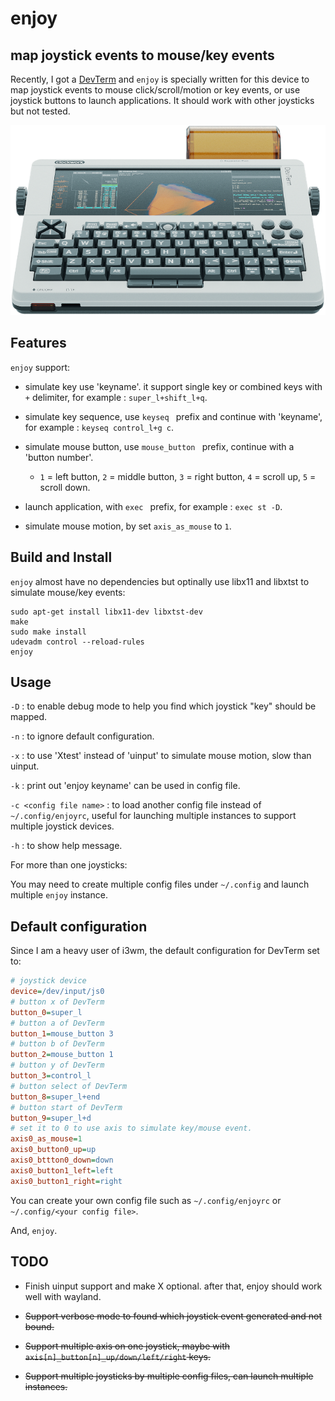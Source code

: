 # enjoy
## map joystick events to mouse/key events

Recently, I got a [DevTerm](https://www.clockworkpi.com/devterm) and `enjoy` is specially written for this device to map joystick events to mouse click/scroll/motion or key events, or use joystick buttons to launch applications. It should work with other joysticks but not tested.

![DevTerm](https://github.com/cjacker/enjoy/raw/main/DevTerm.png)

## Features

`enjoy` support:

* simulate key use 'keyname'. it support single key or combined keys with `+` delimiter, for example : `super_l+shift_l+q`.

* simulate key sequence, use `keyseq ` prefix and continue with 'keyname', for example : `keyseq control_l+g c`.

* simulate mouse button, use `mouse_button ` prefix, continue with a 'button number'. 
    * `1` = left button, `2` = middle button, `3` = right button, `4` = scroll up, `5` = scroll down.

* launch application, with `exec ` prefix, for example : `exec st -D`.

* simulate mouse motion, by set `axis_as_mouse` to `1`. 

## Build and Install

`enjoy` almost have no dependencies but optinally use libx11 and libxtst to simulate mouse/key events:

```
sudo apt-get install libx11-dev libxtst-dev
make
sudo make install
udevadm control --reload-rules
enjoy
```

## Usage

`-D` : to enable debug mode to help you find which joystick "key" should be mapped.

`-n` : to ignore default configuration.

`-x` : to use 'Xtest' instead of 'uinput' to simulate mouse motion, slow than uinput.

`-k` : print out 'enjoy keyname' can be used in config file.

`-c <config file name>` : to load another config file instead of `~/.config/enjoyrc`, useful for launching multiple instances to support multiple joystick devices.

`-h` : to show help message.

For more than one joysticks:

You may need to create multiple config files under `~/.config` and launch multiple `enjoy` instance.

## Default configuration
Since I am a heavy user of i3wm, the default configuration for DevTerm set to:

```ini
# joystick device
device=/dev/input/js0
# button x of DevTerm
button_0=super_l
# button a of DevTerm
button_1=mouse_button 3
# button b of DevTerm
button_2=mouse_button 1
# button y of DevTerm
button_3=control_l
# button select of DevTerm
button_8=super_l+end
# button start of DevTerm
button_9=super_l+d
# set it to 0 to use axis to simulate key/mouse event.
axis0_as_mouse=1
axis0_button0_up=up
axis0_bttton0_down=down
axis0_button1_left=left
axis0_button1_right=right

```

You can create your own config file such as `~/.config/enjoyrc` or `~/.config/<your config file>`.

And, `enjoy`.

## TODO

* Finish uinput support and make X optional. after that, enjoy should work well with wayland.

* ~~Support verbose mode to found which joystick event generated and not bound.~~

* ~~Support multiple axis on one joystick, maybe with `axis[n]_button[n]_up/down/left/right` keys.~~

* ~~Support multiple joysticks by multiple config files, can launch multiple instances.~~
